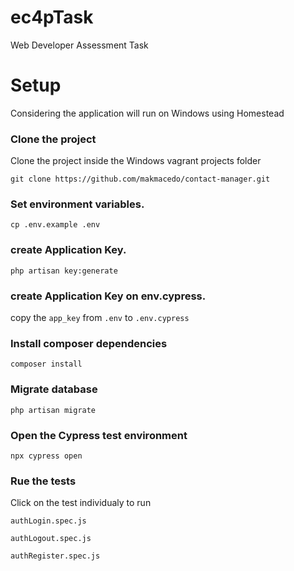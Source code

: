 # ec4pTask
Web Developer Assessment Task


# Setup
Considering the application will run on Windows using Homestead

### Clone the project
Clone the project inside the Windows vagrant projects folder
```
git clone https://github.com/makmacedo/contact-manager.git
```
### Set environment variables.
```
cp .env.example .env
```
### create Application Key.
```
php artisan key:generate
```
### create Application Key on env.cypress.

copy the `app_key` from `.env` to `.env.cypress`

### Install composer dependencies
```
composer install
```
### Migrate database
```
php artisan migrate
```
### Open the Cypress test environment
```
npx cypress open
```

### Rue the tests
Click on the test individualy to run

`authLogin.spec.js`

`authLogout.spec.js`

`authRegister.spec.js`


